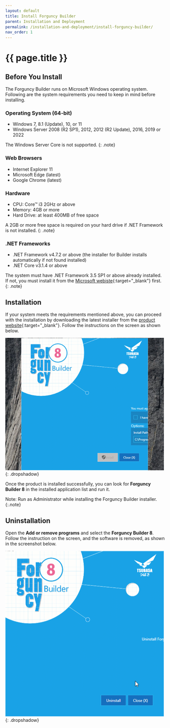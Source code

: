 ```yaml
---
layout: default
title: Install Forguncy Builder
parent: Installation and Deployment
permalink: /installation-and-deployment/install-forguncy-builder/
nav_order: 1
---
```


# {{ page.title }}

## Before You Install
The Forguncy Builder runs on Microsoft Windows operating system. Following are the system requirements you need to keep in mind before installing.

### Operating System (64-bit)
- Windows 7, 8.1 (Update), 10, or 11
- Windows Server 2008 (R2 SP1), 2012, 2012 (R2 Update), 2016, 2019 or 2022

The Windows Server Core is not supported.
{: .note}

### Web Browsers
- Internet Explorer 11
- Microsoft Edge (latest)
- Google Chrome (latest)

### Hardware
- CPU: Core™ i3 2GHz or above
- Memory: 4GB or more
- Hard Drive: at least 400MB of free space

A 2GB or more free space is required on your hard drive if .NET Framework is not installed.
{: .note}

### .NET Frameworks
- .NET Framework v4.7.2 or above (the installer for Builder installs automatically if not found installed)
- .NET Core v3.1.4 or above

The system must have .NET Framework 3.5 SP1 or above already installed. If not, you must install it from the [Microsoft webiste](https://dotnet.microsoft.com/en-us/download/dotnet-framework/net35-sp1){:target="_blank"} first.
{: .note}

## Installation
If your system meets the requirements mentioned above, you can proceed with the installation by downloading the latest installer from the [product website](https://www.forguncy.net/){:target="_blank"}. Follow the instructions on the screen as shown below.

![builder-install](/assets/images/product-images/builder-install.gif)
{: .dropshadow}

Once the product is installed successfully, you can look for **Forguncy Builder 8** in the installed application list and run it.

Note: Run as Administrator while installing the Forguncy Builder installer.
{:.note}

## Uninstallation
Open the **Add or remove programs** and select the **Forguncy Builder 8**. Follow the instruction on the screen, and the software is removed, as shown in the screenshot below. 


![builder-uninstall](/assets/images/product-images/builder-uninstall.gif)
{: .dropshadow}